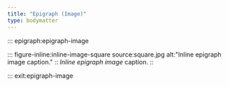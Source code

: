 ```yaml
---
title: "Epigraph (Image)"
type: bodymatter
---
```


::: epigraph:epigraph-image

::: figure-inline:inline-image-square source:square.jpg alt:"Inline epigraph image caption."
:: *Inline epigraph image* caption.
::

::: exit:epigraph-image
